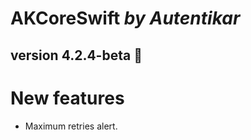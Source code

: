 # AKCoreSwift *by Autentikar*

## version 4.2.4-beta :rocket:

# New features
* Maximum retries alert.
